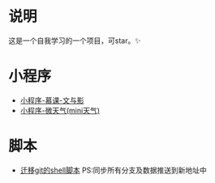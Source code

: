 # 说明
这是一个自我学习的一个项目，可star。✨

# 小程序
+ [小程序-慕课-文与影](./mini-programs/README.md)
+ [小程序-微天气(mini天气)](./mini-weather/README.md)

# 脚本
+ [迁移git的shell脚本](./shell/transfer-git.sh) PS:同步所有分支及数据推送到新地址中
